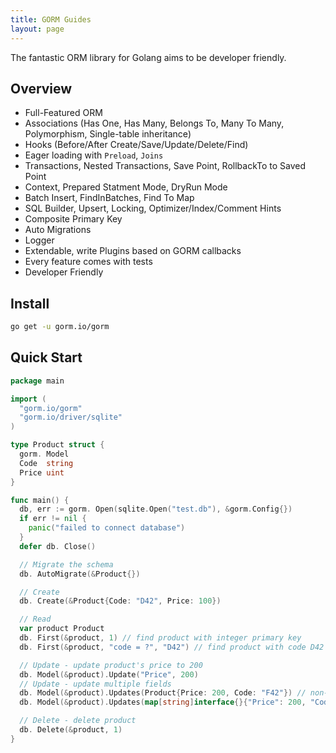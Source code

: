 ```yaml
---
title: GORM Guides
layout: page
---
```


The fantastic ORM library for Golang aims to be developer friendly.

## Overview

* Full-Featured ORM
* Associations (Has One, Has Many, Belongs To, Many To Many, Polymorphism, Single-table inheritance)
* Hooks (Before/After Create/Save/Update/Delete/Find)
* Eager loading with `Preload`, `Joins`
* Transactions, Nested Transactions, Save Point, RollbackTo to Saved Point
* Context, Prepared Statment Mode, DryRun Mode
* Batch Insert, FindInBatches, Find To Map
* SQL Builder, Upsert, Locking, Optimizer/Index/Comment Hints
* Composite Primary Key
* Auto Migrations
* Logger
* Extendable, write Plugins based on GORM callbacks
* Every feature comes with tests
* Developer Friendly

## Install

```sh
go get -u gorm.io/gorm
```

## Quick Start

```go
package main

import (
  "gorm.io/gorm"
  "gorm.io/driver/sqlite"
)

type Product struct {
  gorm. Model
  Code  string
  Price uint
}

func main() {
  db, err := gorm. Open(sqlite.Open("test.db"), &gorm.Config{})
  if err != nil {
    panic("failed to connect database")
  }
  defer db. Close()

  // Migrate the schema
  db. AutoMigrate(&Product{})

  // Create
  db. Create(&Product{Code: "D42", Price: 100})

  // Read
  var product Product
  db. First(&product, 1) // find product with integer primary key
  db. First(&product, "code = ?", "D42") // find product with code D42

  // Update - update product's price to 200
  db. Model(&product).Update("Price", 200)
  // Update - update multiple fields
  db. Model(&product).Updates(Product{Price: 200, Code: "F42"}) // non-zero fields
  db. Model(&product).Updates(map[string]interface{}{"Price": 200, "Code": "F42"})

  // Delete - delete product
  db. Delete(&product, 1)
}
```
